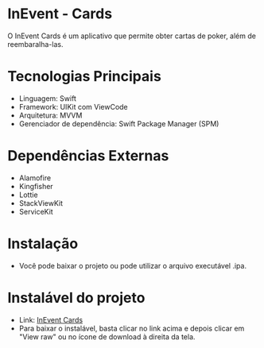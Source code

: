 # InEvent - Cards

O InEvent Cards é um aplicativo que permite obter cartas de poker, além de reembaralha-las.

# Tecnologias Principais
* Linguagem: Swift
* Framework: UIKit com ViewCode
* Arquitetura: MVVM
* Gerenciador de dependência: Swift Package Manager (SPM)

# Dependências Externas
* Alamofire
* Kingfisher
* Lottie
* StackViewKit
* ServiceKit

# Instalação

* Você pode baixar o projeto ou pode utilizar o arquivo executável .ipa.

# Instalável do projeto
* Link: [InEvent Cards](https://github.com/RickyMarq/InEvent-Cards/blob/main/InEvent-Cards.ipa)
* Para baixar o instalável, basta clicar no link acima e depois clicar em "View raw" ou no ícone de download à direita da tela.
